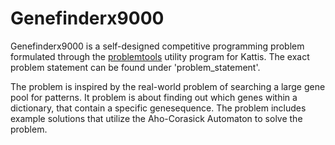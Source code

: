 # Genefinderx9000
Genefinderx9000 is a self-designed competitive programming problem formulated through the [problemtools](https://github.com/Kattis/problemtools) utility program for Kattis. The exact problem statement can be found under 'problem_statement'.

The problem is inspired by the real-world problem of searching a large gene pool for patterns.
It problem is about finding out which genes within a dictionary, that contain a specific genesequence.
The problem includes example solutions that utilize the Aho-Corasick Automaton to solve the problem.